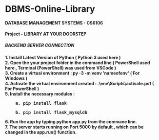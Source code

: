 # DBMS-Online-Library
#### DATABASE MANAGEMENT SYSTEMS - CS6106 ####
#### Project - LIBRARY AT YOUR DOORSTEP ####

##### BACKEND SERVER CONNECTION #####
<b>1. Install Latest Version of Python ( Python 3 used here )</b>  
<b>2. Open the your project folder in the command line ( PowerShell used here , Terminal (PowerShell) was used from VSCode )</b>  
<b>3. Create a virtual environment : py -3 -m venv 'nameofenv' ( For Windows )</b>  
<b>4. Activate the virtual environment created : .\env\Scripts\activate.ps1 ( For PowerShell )</b>  
<b>5. Install the necessary modules :  
 <pre>    a. pip install flask</pre>  
 <pre>    b. pip install flask_mysqldb</pre>   
</b>
<b>6. Run the app by typing python app.py from the commane line.</b></br>  
<b>7. The server starts running on Port 5000 by default , which can be changed in the app.run() function.</b>  
